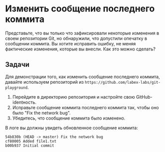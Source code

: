 # Изменить сообщение последнего коммита

Представьте, что вы только что зафиксировали некоторые изменения в своем репозитории Git, но обнаружили, что допустили опечатку в сообщении коммита. Вы хотите исправить ошибку, не меняя фактические изменения, которые вы внесли. Как это можно сделать?

## Задачи

Для демонстрации того, как изменить сообщение последнего коммита, давайте используем репозиторий из `https://github.com/labex-labs/git-playground`.

1. Перейдите в директорию репозитория и настройте свою GitHub-identность.
2. Исправьте сообщение коммита последнего коммита так, чтобы оно было "Fix the network bug".
3. Убедитесь, что сообщение коммита было изменено.

В логе вы должны увидеть обновленное сообщение коммита:

```
54b830b (HEAD -> master) Fix the network bug
cf80005 Added file1.txt
b00b937 Initial commit
```

